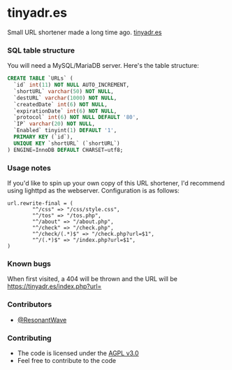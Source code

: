 # tinyadr.es
Small URL shortener made a long time ago. [tinyadr.es](tinyadr.es)

### SQL table structure

You will need a MySQL/MariaDB server. Here's the table structure:
```sql
CREATE TABLE `URLs` (
  `id` int(11) NOT NULL AUTO_INCREMENT,
  `shortURL` varchar(50) NOT NULL,
  `destURL` varchar(1000) NOT NULL,
  `createdDate` int(6) NOT NULL,
  `expirationDate` int(6) NOT NULL,
  `protocol` int(6) NOT NULL DEFAULT '80',
  `IP` varchar(20) NOT NULL,
  `Enabled` tinyint(1) DEFAULT '1',
  PRIMARY KEY (`id`),
  UNIQUE KEY `shortURL` (`shortURL`)
) ENGINE=InnoDB DEFAULT CHARSET=utf8;
```

### Usage notes

If you'd like to spin up your own copy of this URL shortener, I'd recommend using lighttpd as the webserver. Configuration is as follows:
```
url.rewrite-final = (
        "^/css" => "/css/style.css",
        "^/tos" => "/tos.php",
        "^/about" => "/about.php",
        "^/check" => "/check.php",
        "^/check/(.*)$" => "/check.php?url=$1",
        "^/(.*)$" => "/index.php?url=$1",
)
```


### Known bugs

When first visited, a 404 will be thrown and the URL will be https://tinyadr.es/index.php?url=

### Contributors
 *  [@ResonantWave](https://github.com/ResonantWave)

### Contributing
 *  The code is licensed under the [AGPL v3.0](LICENSE)
 *  Feel free to contribute to the code
